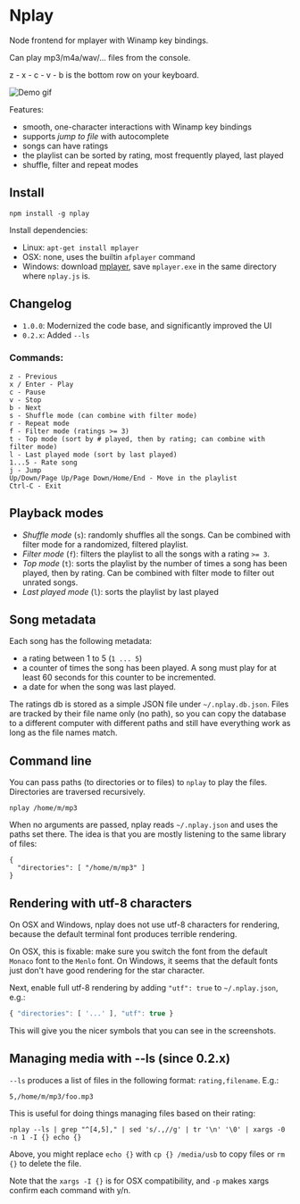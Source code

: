 # Nplay

Node frontend for mplayer with Winamp key bindings.

Can play mp3/m4a/wav/... files from the console.

z - x - c - v - b is the bottom row on your keyboard.

![Demo gif](https://raw.githubusercontent.com/mixu/nplay/master/nplay.gif)

Features:

- smooth, one-character interactions with Winamp key bindings
- supports *jump to file* with autocomplete
- songs can have ratings
- the playlist can be sorted by rating, most frequently played, last played
- shuffle, filter and repeat modes

## Install

    npm install -g nplay

Install dependencies:

- Linux: `apt-get install mplayer`
- OSX: none, uses the builtin `afplayer` command
- Windows: download [mplayer](http://mplayerwin.sourceforge.net/downloads.html), save `mplayer.exe` in the same directory where `nplay.js` is.

## Changelog

- `1.0.0`: Modernized the code base, and significantly improved the UI
- `0.2.x`: Added `--ls` 

### Commands:

    z - Previous
    x / Enter - Play
    c - Pause
    v - Stop
    b - Next
    s - Shuffle mode (can combine with filter mode)
    r - Repeat mode
    f - Filter mode (ratings >= 3)
    t - Top mode (sort by # played, then by rating; can combine with filter mode)
    l - Last played mode (sort by last played)
    1...5 - Rate song
    j - Jump
    Up/Down/Page Up/Page Down/Home/End - Move in the playlist
    Ctrl-C - Exit

## Playback modes

- *Shuffle mode* (`s`): randomly shuffles all the songs. Can be combined with filter mode for a randomized, filtered playlist. 
- *Filter mode* (`f`): filters the playlist to all the songs with a rating `>= 3`.
- *Top mode* (`t`): sorts the playlist by the number of times a song has been played, then by rating. Can be combined with filter mode to filter out unrated songs.
- *Last played mode* (`l`): sorts the playlist by last played

## Song metadata

Each song has the following metadata:

- a rating between 1 to 5 (`1 ... 5`)
- a counter of times the song has been played. A song must play for at least 60 seconds for this counter to be incremented.
- a date for when the song was last played.

The ratings db is stored as a simple JSON file under `~/.nplay.db.json`. Files are tracked by their file name only (no path), so you can copy the database to a different computer with different paths and still have everything work as long as the file names match. 

## Command line

You can pass paths (to directories or to files) to `nplay` to play the files. Directories are traversed recursively.

    nplay /home/m/mp3

When no arguments are passed, nplay reads `~/.nplay.json` and uses the paths set there. The idea is that you are mostly listening to the same library of files:

    {
      "directories": [ "/home/m/mp3" ]
    }

## Rendering with utf-8 characters

On OSX and Windows, nplay does not use utf-8 characters for rendering, because the default terminal font produces terrible rendering. 

On OSX, this is fixable: make sure you switch the font from the default `Monaco` font to the `Menlo` font. On Windows, it seems that the default fonts just don't have good rendering for the star character.

Next, enable full utf-8 rendering by adding `"utf": true` to `~/.nplay.json`, e.g.:

```js
{ "directories": [ '...' ], "utf": true }
```

This will give you the nicer symbols that you can see in the screenshots.

## Managing media with --ls (since 0.2.x)

`--ls` produces a list of files in the following format: `rating,filename`. E.g.:

    5,/home/m/mp3/foo.mp3

This is useful for doing things managing files based on their rating:

    nplay --ls | grep "^[4,5]," | sed 's/.,//g' | tr '\n' '\0' | xargs -0 -n 1 -I {} echo {}

Above, you might replace `echo {}` with `cp {} /media/usb` to copy files or `rm {}` to delete the file.

Note that the `xargs -I {}` is for OSX compatibility, and `-p` makes xargs confirm each command with y/n.
